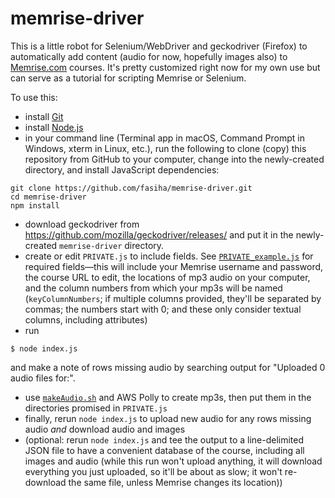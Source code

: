 # memrise-driver

This is a little robot for Selenium/WebDriver and geckodriver (Firefox) to automatically add content (audio for now, hopefully images also) to [Memrise.com](https://www.memrise.com) courses. It's pretty customized right now for my own use but can serve as a tutorial for scripting Memrise or Selenium.

To use this:
- install [Git](https://git-scm.com/)
- install [Node.js](https://nodejs.org/)
- in your command line (Terminal app in macOS, Command Prompt in Windows, xterm in Linux, etc.), run the following to clone (copy) this repository from GitHub to your computer, change into the newly-created directory, and install JavaScript dependencies:
```
git clone https://github.com/fasiha/memrise-driver.git
cd memrise-driver
npm install
```
- download geckodriver from
https://github.com/mozilla/geckodriver/releases/ and put it in the newly-created `memrise-driver` directory.
- create or edit `PRIVATE.js` to include fields. See [`PRIVATE_example.js`](PRIVATE_example.js)
for required fields—this will include your Memrise username and password, the course URL to edit, the locations of mp3 audio on your computer, and the column numbers from which your mp3s will be named (`keyColumnNumbers`; if multiple columns provided, they'll be separated by commas; the numbers start with 0; and these only consider textual columns, including attributes)
- run
```
$ node index.js
```
and make a note of rows missing audio by searching output for "Uploaded 0 audio
files for:".
- use [`makeAudio.sh`](makeAudio.sh) and AWS Polly to create mp3s, then put them in the directories promised in `PRIVATE.js`
- finally, rerun `node index.js` to upload new audio for any rows missing audio *and* download audio and images
- (optional: rerun `node index.js` and tee the output to a line-delimited JSON file to have a convenient database of the course, including all images and audio (while this run won't upload anything, it will download everything you just uploaded, so it'll be about as slow; it won't re-download the same file, unless Memrise changes its location))
